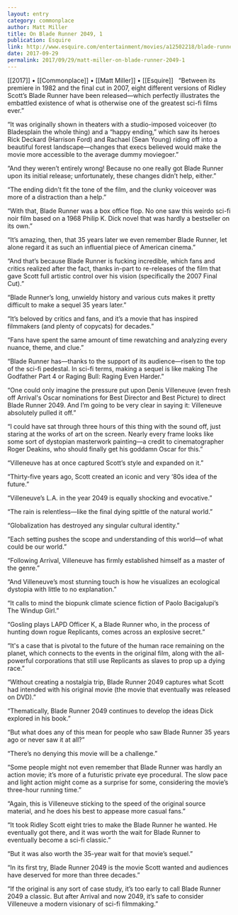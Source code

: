 ```yaml
---
layout: entry
category: commonplace
author: Matt Miller
title: On Blade Runner 2049, 1
publication: Esquire
link: http://www.esquire.com/entertainment/movies/a12502218/blade-runner-2049-review-spoiler-free/
date: 2017-09-29
permalink: 2017/09/29/matt-miller-on-blade-runner-2049-1
---
```


[[2017]] • [[Commonplace]] • [[Matt Miller]] • [[Esquire]] 
 
“Between its premiere in 1982 and the final cut in 2007, eight different versions of Ridley Scott’s Blade Runner have been released—which perfectly illustrates the embattled existence of what is otherwise one of the greatest sci-fi films ever.”

“It was originally shown in theaters with a studio-imposed voiceover (to Bladesplain the whole thing) and a “happy ending,” which saw its heroes Rick Deckard (Harrison Ford) and Rachael (Sean Young) riding off into a beautiful forest landscape—changes that execs believed would make the movie more accessible to the average dummy moviegoer.”

“And they weren’t entirely wrong! Because no one really got Blade Runner upon its initial release; unfortunately, these changes didn’t help, either.”

“The ending didn’t fit the tone of the film, and the clunky voiceover was more of a distraction than a help.”

“With that, Blade Runner was a box office flop. No one saw this weirdo sci-fi noir film based on a 1968 Philip K. Dick novel that was hardly a bestseller on its own.”

“It’s amazing, then, that 35 years later we even remember Blade Runner, let alone regard it as such an influential piece of American cinema.”

“And that’s because Blade Runner is fucking incredible, which fans and critics realized after the fact, thanks in-part to re-releases of the film that gave Scott full artistic control over his vision (specifically the 2007 Final Cut).”

“Blade Runner’s long, unwieldy history and various cuts makes it pretty difficult to make a sequel 35 years later.”

“It’s beloved by critics and fans, and it’s a movie that has inspired filmmakers (and plenty of copycats) for decades.”

“Fans have spent the same amount of time rewatching and analyzing every nuance, theme, and clue.”

“Blade Runner has—thanks to the support of its audience—risen to the top of the sci-fi pedestal. In sci-fi terms, making a sequel is like making The Godfather Part 4 or Raging Bull: Raging Even Harder.”

“One could only imagine the pressure put upon Denis Villeneuve (even fresh off Arrival's Oscar nominations for Best Director and Best Picture) to direct Blade Runner 2049. And I’m going to be very clear in saying it: Villeneuve absolutely pulled it off.”

“I could have sat through three hours of this thing with the sound off, just staring at the works of art on the screen. Nearly every frame looks like some sort of dystopian masterwork painting—a credit to cinematographer Roger Deakins, who should finally get his goddamn Oscar for this.”

“Villeneuve has at once captured Scott’s style and expanded on it.”

“Thirty-five years ago, Scott created an iconic and very ‘80s idea of the future.”

“Villeneuve’s L.A. in the year 2049 is equally shocking and evocative.”

“The rain is relentless—like the final dying spittle of the natural world.”

“Globalization has destroyed any singular cultural identity.”

“Each setting pushes the scope and understanding of this world—of what could be our world.”

“Following Arrival, Villeneuve has firmly established himself as a master of the genre.”

“And Villeneuve’s most stunning touch is how he visualizes an ecological dystopia with little to no explanation.”

“It calls to mind the biopunk climate science fiction of Paolo Bacigalupi’s The Windup Girl.”

“Gosling plays LAPD Officer K, a Blade Runner who, in the process of hunting down rogue Replicants, comes across an explosive secret.”

“It's a case that is pivotal to the future of the human race remaining on the planet, which connects to the events in the original film, along with the all-powerful corporations that still use Replicants as slaves to prop up a dying race.”

“Without creating a nostalgia trip, Blade Runner 2049 captures what Scott had intended with his original movie (the movie that eventually was released on DVD).”

“Thematically, Blade Runner 2049 continues to develop the ideas Dick explored in his book.”

“But what does any of this mean for people who saw Blade Runner 35 years ago or never saw it at all?”

“There’s no denying this movie will be a challenge.”

“Some people might not even remember that Blade Runner was hardly an action movie; it’s more of a futuristic private eye procedural. The slow pace and light action might come as a surprise for some, considering the movie’s three-hour running time.”

“Again, this is Villeneuve sticking to the speed of the original source material, and he does his best to appease more casual fans.”

“It took Ridley Scott eight tries to make the Blade Runner he wanted. He eventually got there, and it was worth the wait for Blade Runner to eventually become a sci-fi classic.”

“But it was also worth the 35-year wait for that movie’s sequel.”

“In its first try, Blade Runner 2049 is the movie Scott wanted and audiences have deserved for more than three decades.”

“If the original is any sort of case study, it’s too early to call Blade Runner 2049 a classic. But after Arrival and now 2049, it’s safe to consider Villeneuve a modern visionary of sci-fi filmmaking.”

